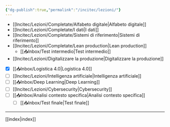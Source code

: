 ```yaml
---
{"dg-publish":true,"permalink":"/incitec/lezioni/"}
---
```



- [[Incitec/Lezioni/Completate/Alfabeto digitale\|Alfabeto digitale]]
- [[Incitec/Lezioni/Completate/I dati\|I dati]]
- [[Incitec/Lezioni/Completate/Sistemi di riferimento\|Sistemi di riferimento]] 
- [[Incitec/Lezioni/Completate/Lean production\|Lean production]]
	- [[📥Inbox/Test intermedio\|Test intermedio]]
- [[Incitec/Lezioni/Digitalizzare la produzione\|Digitalizzare la produzione]]
- [x] [[📥Inbox/Logistica 4.0\|Logistica 4.0]]
- [ ] [[Incitec/Lezioni/Intelligenza artificiale\|Intelligenza artificiale]]
- [ ] [[📥Inbox/Deep Learning\|Deep Learning]]
- [ ] [[Incitec/Lezioni/Cybersecurity\|Cybersecurity]]
- [ ] [[📥Inbox/Analisi contesto specifica\|Analisi contesto specifica]] 
   - [ ] [[📥Inbox/Test finale\|Test finale]]

---

[[index\|index]]
